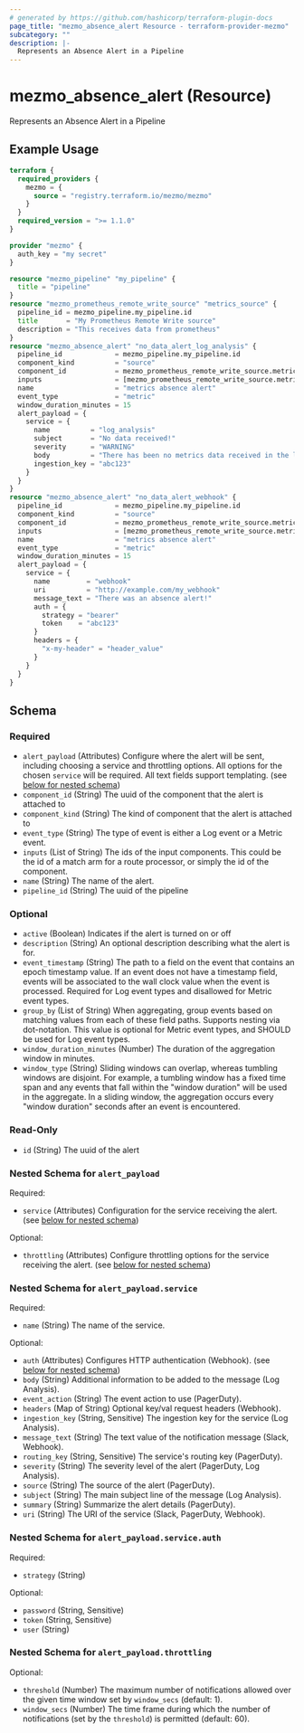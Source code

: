 ```yaml
---
# generated by https://github.com/hashicorp/terraform-plugin-docs
page_title: "mezmo_absence_alert Resource - terraform-provider-mezmo"
subcategory: ""
description: |-
  Represents an Absence Alert in a Pipeline
---
```


# mezmo_absence_alert (Resource)

Represents an Absence Alert in a Pipeline

## Example Usage

```terraform
terraform {
  required_providers {
    mezmo = {
      source = "registry.terraform.io/mezmo/mezmo"
    }
  }
  required_version = ">= 1.1.0"
}

provider "mezmo" {
  auth_key = "my secret"
}

resource "mezmo_pipeline" "my_pipeline" {
  title = "pipeline"
}
resource "mezmo_prometheus_remote_write_source" "metrics_source" {
  pipeline_id = mezmo_pipeline.my_pipeline.id
  title       = "My Prometheus Remote Write source"
  description = "This receives data from prometheus"
}
resource "mezmo_absence_alert" "no_data_alert_log_analysis" {
  pipeline_id             = mezmo_pipeline.my_pipeline.id
  component_kind          = "source"
  component_id            = mezmo_prometheus_remote_write_source.metrics_source.id
  inputs                  = [mezmo_prometheus_remote_write_source.metrics_source.id]
  name                    = "metrics absence alert"
  event_type              = "metric"
  window_duration_minutes = 15
  alert_payload = {
    service = {
      name          = "log_analysis"
      subject       = "No data received!"
      severity      = "WARNING"
      body          = "There has been no metrics data received in the last 15 minutes!"
      ingestion_key = "abc123"
    }
  }
}
resource "mezmo_absence_alert" "no_data_alert_webhook" {
  pipeline_id             = mezmo_pipeline.my_pipeline.id
  component_kind          = "source"
  component_id            = mezmo_prometheus_remote_write_source.metrics_source.id
  inputs                  = [mezmo_prometheus_remote_write_source.metrics_source.id]
  name                    = "metrics absence alert"
  event_type              = "metric"
  window_duration_minutes = 15
  alert_payload = {
    service = {
      name         = "webhook"
      uri          = "http://example.com/my_webhook"
      message_text = "There was an absence alert!"
      auth = {
        strategy = "bearer"
        token    = "abc123"
      }
      headers = {
        "x-my-header" = "header_value"
      }
    }
  }
}
```

<!-- schema generated by tfplugindocs -->
## Schema

### Required

- `alert_payload` (Attributes) Configure where the alert will be sent, including choosing a service and throttling options. All options for the chosen `service` will be required. All text fields support templating. (see [below for nested schema](#nestedatt--alert_payload))
- `component_id` (String) The uuid of the component that the alert is attached to
- `component_kind` (String) The kind of component that the alert is attached to
- `event_type` (String) The type of event is either a Log event or a Metric event.
- `inputs` (List of String) The ids of the input components. This could be the id of a match arm for a route processor, or simply the id of the component.
- `name` (String) The name of the alert.
- `pipeline_id` (String) The uuid of the pipeline

### Optional

- `active` (Boolean) Indicates if the alert is turned on or off
- `description` (String) An optional description describing what the alert is for.
- `event_timestamp` (String) The path to a field on the event that contains an epoch timestamp value. If an event does not have a timestamp field, events will be associated to the wall clock value when the event is processed. Required for Log event types and disallowed for Metric event types.
- `group_by` (List of String) When aggregating, group events based on matching values from each of these field paths. Supports nesting via dot-notation. This value is optional for Metric event types, and SHOULD be used for Log event types.
- `window_duration_minutes` (Number) The duration of the aggregation window in minutes.
- `window_type` (String) Sliding windows can overlap, whereas tumbling windows are disjoint. For example, a tumbling window has a fixed time span and any events that fall within the "window duration" will be used in the aggregate. In a sliding window, the aggregation occurs every "window duration" seconds after an event is encountered.

### Read-Only

- `id` (String) The uuid of the alert

<a id="nestedatt--alert_payload"></a>
### Nested Schema for `alert_payload`

Required:

- `service` (Attributes) Configuration for the service receiving the alert. (see [below for nested schema](#nestedatt--alert_payload--service))

Optional:

- `throttling` (Attributes) Configure throttling options for the service receiving the alert. (see [below for nested schema](#nestedatt--alert_payload--throttling))

<a id="nestedatt--alert_payload--service"></a>
### Nested Schema for `alert_payload.service`

Required:

- `name` (String) The name of the service.

Optional:

- `auth` (Attributes) Configures HTTP authentication (Webhook). (see [below for nested schema](#nestedatt--alert_payload--service--auth))
- `body` (String) Additional information to be added to the message (Log Analysis).
- `event_action` (String) The event action to use (PagerDuty).
- `headers` (Map of String) Optional key/val request headers (Webhook).
- `ingestion_key` (String, Sensitive) The ingestion key for the service (Log Analysis).
- `message_text` (String) The text value of the notification message (Slack, Webhook).
- `routing_key` (String, Sensitive) The service's routing key (PagerDuty).
- `severity` (String) The severity level of the alert (PagerDuty, Log Analysis).
- `source` (String) The source of the alert (PagerDuty).
- `subject` (String) The main subject line of the message (Log Analysis).
- `summary` (String) Summarize the alert details (PagerDuty).
- `uri` (String) The URI of the service (Slack, PagerDuty, Webhook).

<a id="nestedatt--alert_payload--service--auth"></a>
### Nested Schema for `alert_payload.service.auth`

Required:

- `strategy` (String)

Optional:

- `password` (String, Sensitive)
- `token` (String, Sensitive)
- `user` (String)



<a id="nestedatt--alert_payload--throttling"></a>
### Nested Schema for `alert_payload.throttling`

Optional:

- `threshold` (Number) The maximum number of notifications allowed over the given time window set by `window_secs` (default: 1).
- `window_secs` (Number) The time frame during which the number of notifications (set by the `threshold`) is permitted (default: 60).
